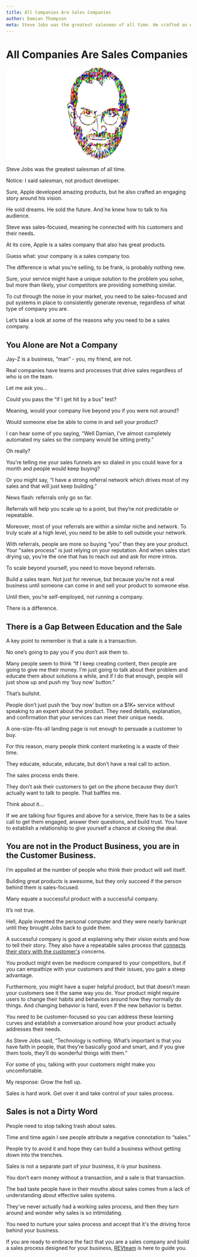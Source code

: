 ```yaml
---
title: All Companies Are Sales Companies
author: Damian Thompson
meta: Steve Jobs was the greatest salesman of all time. He crafted an engaging story around his vision.
---
```


# All Companies Are Sales Companies

![featured image](./img/stevejobs.png)

Steve Jobs was the greatest salesman of all time.

Notice: I said salesman, not product developer.

Sure, Apple developed amazing products, but he also crafted an engaging story around his vision.

He sold dreams. He sold the future. And he knew how to talk to his audience.

Steve was sales-focused, meaning he connected with his customers and their needs.

At its core, Apple is a sales company that also has great products.

Guess what: your company is a sales company too.

The difference is what you’re selling, to be frank, is probably nothing new.

Sure, your service might have a unique solution to the problem you solve, but more than likely, your competitors are providing something similar.

To cut through the noise in your market, you need to be sales-focused and put systems in place to consistently generate revenue, regardless of what type of company you are.

Let’s take a look at some of the reasons why you need to be a sales company.

## You Alone are Not a Company

Jay-Z is a business, “man” - you, my friend, are not.

Real companies have teams and processes that drive sales regardless of who is on the team.

Let me ask you...

Could you pass the “if I get hit by a bus” test?

Meaning, would your company live beyond you if you were not around?

Would someone else be able to come in and sell your product?

I can hear some of you saying, “Well Damian, I’ve almost completely automated my sales so the company would be sitting pretty.”

Oh really?

You’re telling me your sales funnels are so dialed in you could leave for a month and people would keep buying?

Or you might say, “I have a strong referral network which drives most of my sales and that will just keep building.”

News flash: referrals only go so far.

Referrals will help you scale up to a point, but they’re not predictable or repeatable.

Moreover, most of your referrals are within a similar niche and network. To truly scale at a high level, you need to be able to sell outside your network.

With referrals, people are more so buying “you” than they are your product. Your "sales process" is just relying on your reputation. And when sales start drying up, you’re the one that has to reach out and ask for more intros.

To scale beyond yourself, you need to move beyond referrals.

Build a sales team. Not just for revenue, but because you’re not a real business until someone can come in and sell your product to someone else.

Until then, you’re self-employed, not running a company.

There is a difference.

## There is a Gap Between Education and the Sale

A key point to remember is that a sale is a transaction.

No one’s going to pay you if you don’t ask them to.

Many people seem to think “If I keep creating content, then people are going to give me their money. I'm just going to talk about their problem and educate them about solutions a while, and if I do that enough, people will just show up and push my ‘buy now’ button.”

That’s bullshit.

People don’t just push the ‘buy now’ button on a $1K+ service without speaking to an expert about the product. They need details, explanation, and confirmation that your services can meet their unique needs.

A one-size-fits-all landing page is not enough to persuade a customer to buy.

For this reason, many people think content marketing is a waste of their time.

They educate, educate, educate, but don’t have a real call to action.

The sales process ends there.

They don’t ask their customers to get on the phone because they don’t actually want to talk to people. That baffles me.

Think about it...

If we are talking four figures and above for a service, there has to be a sales call to get them engaged, answer their questions, and build trust. You have to establish a relationship to give yourself a chance at closing the deal.

## You are not in the Product Business, you are in the Customer Business.

I’m appalled at the number of people who think their product will sell itself.

Building great products is awesome, but they only succeed if the person behind them is sales-focused.

Many equate a successful product with a successful company.

It’s not true.

Hell, Apple invented the personal computer and they were nearly bankrupt until they brought Jobs back to guide them.

A successful company is good at explaining why their vision exists and how to tell their story. They also have a repeatable sales process that [connects their story with the customer's](https://www.businessnewsdaily.com/10330-connect-with-customers.html) concerns.

You product might even be mediocre compared to your competitors, but if you can empathize with your customers and their issues, you gain a steep advantage.

Furthermore, you might have a super helpful product, but that doesn’t mean your customers see it the same way you do. Your product might require users to change their habits and behaviors around how they normally do things. And changing behavior is hard, even if the new behavior is better.

You need to be customer-focused so you can address these learning curves and establish a conversation around how your product actually addresses their needs.

As Steve Jobs said, “Technology is nothing. What’s important is that you have faith in people, that they’re basically good and smart, and if you give them tools, they’ll do wonderful things with them.”

For some of you, talking with your customers might make you uncomfortable.

My response: Grow the hell up.

Sales is hard work. Get over it and take control of your sales process.

## Sales is not a Dirty Word

People need to stop talking trash about sales.

Time and time again I see people attribute a negative connotation to “sales.”

People try to avoid it and hope they can build a business without getting down into the trenches.

Sales is not a separate part of your business, it *is* your business.

You don’t earn money without a transaction, and a sale is that transaction.

The bad taste people have in their mouths about sales comes from a lack of understanding about effective sales systems.

They've never actually had a working sales process, and then they turn around and wonder why sales is so intimidating.

You need to nurture your sales process and accept that it's the driving force behind your business.

If you are ready to embrace the fact that you are a sales company and build a sales process designed for your business, [REVteam](https://info.rev.team/revaudit) is here to guide you.